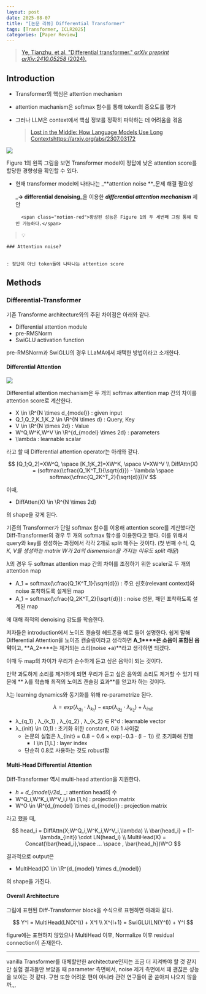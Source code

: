 ```yaml
---
layout: post
date: 2025-08-07
title: "[논문 리뷰] Differential Transformer"
tags: [Transformer, ICLR2025]
categories: [Paper Review]
---
```


> [Ye, Tianzhu, et al. "Differential transformer." ](https://arxiv.org/abs/2410.05258)[_arXiv preprint arXiv:2410.05258_](https://arxiv.org/abs/2410.05258)[ (2024).](https://arxiv.org/abs/2410.05258)



## Introduction

- Transformer의 핵심은 attention mechanism
- attention machanism은 softmax 함수를 통해 token의 중요도를 평가
- 그러나 LLM은 context에서 핵심 정보를 정확히 파악하는 데 어려움을 겪음

	> [Lost in the Middle: How Language Models Use Long Contextshttps://arxiv.org/abs/2307.03172](https://arxiv.org/abs/2307.03172)


![](https://prod-files-secure.s3.us-west-2.amazonaws.com/542b861c-36a8-4051-84e5-8804b6728dba/9083ea56-691a-4752-ae26-47f403431ac8/image.png?X-Amz-Algorithm=AWS4-HMAC-SHA256&X-Amz-Content-Sha256=UNSIGNED-PAYLOAD&X-Amz-Credential=ASIAZI2LB4662XGQ7BCE%2F20250926%2Fus-west-2%2Fs3%2Faws4_request&X-Amz-Date=20250926T060120Z&X-Amz-Expires=3600&X-Amz-Security-Token=IQoJb3JpZ2luX2VjEP3%2F%2F%2F%2F%2F%2F%2F%2F%2F%2FwEaCXVzLXdlc3QtMiJHMEUCIA6pDrw5DTHAJScgUm99Xvbh0ak%2F1kbKeZfzKETTJj%2BCAiEAv%2F0v%2B3W2ihWgYSe75ciRrpz%2FnxSkyDxK1EUWFmL1uyQqiAQIhv%2F%2F%2F%2F%2F%2F%2F%2F%2F%2FARAAGgw2Mzc0MjMxODM4MDUiDAdv5ypnH5ZWZYk%2BBCrcA0L1I8XFNttxMnqzq9UrG8%2F9Ohywc5xW1%2B6AqEZUvgoXTHDBmvgGuBdKxm%2BB8ut%2BgboxK93Svjidml4WXELofKfyhYOvQoE86QCmzF8CvbYs1khtlP3t4SaaLF9NgHDXDtOqjWBqBuyjVh7kHZCCNqO9kOcBuVMJ37KsM45LQTcxaRZNWj12LQWwoYZbCeFoiwyeXH8bwsz0cdCTkSHiYjaSmbZqS3IYH1C0c3Y%2FLka0%2FWoR95tOE9ImHEYcQYqPhyin1Pi7iecFlIccivXEMCp9lNVUWdqZSZGMJzFQAuRFYUwDnsMcxh3c6Lm1CxioOSbfpueRc1OBawz95zA14OKVo0st%2Bb%2ByLz4yNBAw2u8RSYvW5OTw7crvU1cf46SLaTe7%2FEYDpIJ9geuYq7RN82aYQ5KWIJ4OaMouynmI7VzUxa0l6Va6djLnooeDSTZNx%2Byhbd%2FHLGM0KO5BJgaYXAhkXI2WthjDDdDzGrP2CN3FEIPMuVqm2JHRQoZYPGkXF7dcKfMfefdjPWRsj3G3d90FEgtxnI36mHFMwY0jbDI7OtfwsDeNQb5Oh2kzS0rtZVj1FjoYVnkD%2BWcPSpPMIyN0WkSiqGbWC22%2BLTqn2iRh2CwDG%2FxfIFMxJ4JiMKu72MYGOqUBAWMlx0Pl%2BSWLYVIhsJeYahci9%2BMqCWrAUC2xzvus01b%2FruTMyG6G5a1QgK0TuyCuRnSJoe19Y0ZzwprPI4JgWDkzS3k4LneOt8%2F9s7Z827xOaCSTb7CrXyrulyhfQCclcGR5b3KsL0h9SIFBNviESeoJgo7ojgcBt%2B%2F77uKDMQZt9F6ZRuICVsxBH1JluMGLx4arwWduDAKFzDOb36ZEJUu%2FSh0e&X-Amz-Signature=cf817b2eb4cb4bbe1f7a9390da50d1be7627159eee353dd84abfb6740082c706&X-Amz-SignedHeaders=host&x-amz-checksum-mode=ENABLED&x-id=GetObject)


Figure 1의 왼쪽 그림을 보면 Transformer model이 정답에 낮은 attention score를 할당한 경향성을 확인할 수 있다.

- 현재 transformer model에 나타나는 _**attention noise **_문제 해결 필요성

	_**→ differential denoising**_을 이용한 _**differential attention mechanism**_ 제안


		<span class="notion-red">향상된 성능은 Figure 1의 두 세번째 그림 통해 확인 가능하다.</span>


> 💡 


	### Attention noise?


	: 정답이 아닌 token들에 나타나는 attention score



## Methods



### Differential-Transformer


기존 Transforme architecture와의 주된 차이점은 아래와 같다.

- Differential attention module
- pre-RMSNorm
- SwiGLU activation function

pre-RMSNorm과 SwiGLU의 경우 LLaMA에서 채택한 방법이라고 소개한다.



#### Differential Attention


![](https://prod-files-secure.s3.us-west-2.amazonaws.com/542b861c-36a8-4051-84e5-8804b6728dba/116d70b2-1963-4810-9167-f4c7d8a06e8f/image.png?X-Amz-Algorithm=AWS4-HMAC-SHA256&X-Amz-Content-Sha256=UNSIGNED-PAYLOAD&X-Amz-Credential=ASIAZI2LB4662XGQ7BCE%2F20250926%2Fus-west-2%2Fs3%2Faws4_request&X-Amz-Date=20250926T060120Z&X-Amz-Expires=3600&X-Amz-Security-Token=IQoJb3JpZ2luX2VjEP3%2F%2F%2F%2F%2F%2F%2F%2F%2F%2FwEaCXVzLXdlc3QtMiJHMEUCIA6pDrw5DTHAJScgUm99Xvbh0ak%2F1kbKeZfzKETTJj%2BCAiEAv%2F0v%2B3W2ihWgYSe75ciRrpz%2FnxSkyDxK1EUWFmL1uyQqiAQIhv%2F%2F%2F%2F%2F%2F%2F%2F%2F%2FARAAGgw2Mzc0MjMxODM4MDUiDAdv5ypnH5ZWZYk%2BBCrcA0L1I8XFNttxMnqzq9UrG8%2F9Ohywc5xW1%2B6AqEZUvgoXTHDBmvgGuBdKxm%2BB8ut%2BgboxK93Svjidml4WXELofKfyhYOvQoE86QCmzF8CvbYs1khtlP3t4SaaLF9NgHDXDtOqjWBqBuyjVh7kHZCCNqO9kOcBuVMJ37KsM45LQTcxaRZNWj12LQWwoYZbCeFoiwyeXH8bwsz0cdCTkSHiYjaSmbZqS3IYH1C0c3Y%2FLka0%2FWoR95tOE9ImHEYcQYqPhyin1Pi7iecFlIccivXEMCp9lNVUWdqZSZGMJzFQAuRFYUwDnsMcxh3c6Lm1CxioOSbfpueRc1OBawz95zA14OKVo0st%2Bb%2ByLz4yNBAw2u8RSYvW5OTw7crvU1cf46SLaTe7%2FEYDpIJ9geuYq7RN82aYQ5KWIJ4OaMouynmI7VzUxa0l6Va6djLnooeDSTZNx%2Byhbd%2FHLGM0KO5BJgaYXAhkXI2WthjDDdDzGrP2CN3FEIPMuVqm2JHRQoZYPGkXF7dcKfMfefdjPWRsj3G3d90FEgtxnI36mHFMwY0jbDI7OtfwsDeNQb5Oh2kzS0rtZVj1FjoYVnkD%2BWcPSpPMIyN0WkSiqGbWC22%2BLTqn2iRh2CwDG%2FxfIFMxJ4JiMKu72MYGOqUBAWMlx0Pl%2BSWLYVIhsJeYahci9%2BMqCWrAUC2xzvus01b%2FruTMyG6G5a1QgK0TuyCuRnSJoe19Y0ZzwprPI4JgWDkzS3k4LneOt8%2F9s7Z827xOaCSTb7CrXyrulyhfQCclcGR5b3KsL0h9SIFBNviESeoJgo7ojgcBt%2B%2F77uKDMQZt9F6ZRuICVsxBH1JluMGLx4arwWduDAKFzDOb36ZEJUu%2FSh0e&X-Amz-Signature=47901c81b96d24c4f0d580b36c26603b95ecfc1dcf9ae558c89b928a3b477daa&X-Amz-SignedHeaders=host&x-amz-checksum-mode=ENABLED&x-id=GetObject)


Differential attention mechanism은 두 개의 softmax attention map 간의 차이를 attention score로 계산한다.

- X \in \R^{N \times d\_{model}} : given input
- Q\_1,Q\_2,K\_1,K\_2 \in \R^{N \times d} : Query, Key
- V \in \R^{N \times 2d} : Value
- W^Q,W^K,W^V \in \R^{d\_{model} \times 2d} : parameters
- \lambda : learnable scalar

라고 할 때 Differential attention operator는 아래와 같다.


$$
[Q_1;Q_2]=XW^Q, \space [K_1;K_2]=XW^K, \space V=XW^V \\
DiffAttn(X) = (softmax(\cfrac{Q_1K^T_1}{\sqrt{d}}) - \lambda \space softmax(\cfrac{Q_2K^T_2}{\sqrt{d}}))V
$$


이때,

- DiffAtten(X) \in \R^{N \times 2d}

의 shape을 갖게 된다.


기존의 Transformer가 단일 softmax 함수를 이용해 attention score를 계산했다면 Diff-Transformer의 경우 두 개의 softmax 함수를 이용한다고 했다. 이를 위해서 query와 key를 생성하는 과정에서 각각 2개로 split 해주는 것이다. <span class="notion-red">(첫 번째 수식, </span><span class="notion-red">_Q, K, V를 생성하는 matrix W가 2d의 dismension을 가지는 이유도 split 때문_</span><span class="notion-red">)</span>


 λ의 경우 두 softmax attention map 간의 차이를 조정하기 위한 scaler로 두 개의 attention map

- A\_1 = softmax(\cfrac{Q\_1K^T\_1}{\sqrt{d}}) : 주요 신호(relevant context)와 noise 포착하도록 설계된 map
- A\_1 = softmax(\cfrac{Q\_2K^T\_2}{\sqrt{d}}) : noise 성분, 패턴 포착하도록 설계된 map 

에 대해 최적의 denoising 강도를 학습한다.


저자들은 introduction에서 노이즈 캔슬링 헤드폰을 예로 들어 설명한다. 쉽게 말해 Differential Attention을 노이즈 캔슬링이라고 생각하면 **A\_1****은 소음이 포함된 음악**이고, **A\_2****는 제거되는 소리(noise +a)**라고 생각하면 되겠다. 


이때 두 map의 차이가 우리가 순수하게 듣고 싶은 음악이 되는 것이다. 


만약 과도하게 소리를 제거하게 되면 우리가 듣고 싶은 음악의 소리도 제거할 수 있기 때문에 ** λ를 학습해 최적의 노이즈 캔슬링 효과**를 얻고자 하는 것이다.


λ는 learning dynamics와 동기화를 위해 re-parametrize 된다.


$$
\lambda = exp(\lambda_{q_1} \cdot \lambda_{k_1}) - exp(\lambda_{q_2} \cdot \lambda_{k_2}) + \lambda_{init}
$$

- λ\_{q\_1} , λ\_{k\_1} , λ\_{q\_2} , λ\_{k\_2} ∈ R^d : learnable vector
- λ\_{init} \in (0,1) : 초기화 위한 constant, 0과 1 사이값
	- 논문의 실험은 λ\_{init} = 0.8 − 0.6 × exp(−0.3 · (l − 1)) 로 초기화해 진행
		- l \in [1,L] : layer index
	- 단순히 0.8로 사용하는 것도 robust함


#### **Multi-Head Differential Attention**


Diff-Transformer 역시 multi-head attention을 지원한다.

- _h = d\_{model}/2d__ _: attention head의 수
- W^Q\_i,W^K\_i,W^V\_i,i \in [1,h] : projection matrix
- W^O \in \R^{d\_{model} \times d\_{model}} : projection matrix

라고 했을 때,


$$
head_i = DiffAttn(X;W^Q_i,W^K_i,W^V_i,\lambda) \\
\bar{head_i} = (1-\lambda_{init}) \cdot LN(head_i) \\
MultiHead(X) = Concat(\bar{head_i},\space ... \space , \bar{head_h})W^O
$$


결과적으로 output은

- MultiHead(X) \in \R^{d\_{model} \times d\_{model}}

의 shape을 가진다.



#### Overall Architecture


그림에 표현된 Diff-Transformer block을 수식으로 표현하면 아래와 같다.


$$
Y^l = MultiHead(LN(X^l)) + X^l \\
X^{l+1} = SwiGLU(LN(Y^l)) + Y^l
$$


figure에는 표현하지 않았으나 MultiHead 이후, Normalize 이후 residual connection이 존재한다.


---


vanilla Transformer를 대체할만한 architecture인지는 조금 더 지켜봐야 할 것 같지만 실험 결과들만 보았을 때 parameter 측면에서, noise 제거 측면에서 꽤 괜찮은 성능을 보이는 것 같다. 구현 또한 어려운 편이 아니라 관련 연구들이 곧 쏟아져 나오지 않을까,,,

